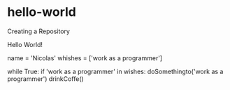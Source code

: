 # hello-world
Creating a Repository

Hello World! 

name = 'Nicolas'
whishes = ['work as a programmer']

while True:
	if 'work as a programmer' in wishes:
		doSomethingto('work as a programmer')
	drinkCoffe()

